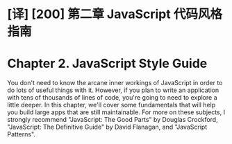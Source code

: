 # [译] [200] 第二章 JavaScript 代码风格指南

# Chapter 2. JavaScript Style Guide

You don't need to know the arcane inner workings of JavaScript in order to do lots of useful things with it. However, if you plan to write an application with tens of thousands of lines of code, you're going to need to explore a little deeper. In this chapter, we'll cover some fundamentals that will help you build large apps that are still maintainable. For more on these subjects, I strongly recommend "JavaScript: The Good Parts" by Douglas Crockford, "JavaScript: The Definitive Guide" by David Flanagan, and "JavaScript Patterns".
